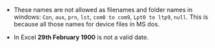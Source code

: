 - These names are not allowed as filenames and folder names in windows: `Con`, `aux`, `prn`, `lst`, `com0 to com9`, `Lpt0 to ltp9`, `null`. This is because all those names for device files in MS dos.

- In Excel **29th February 1900** is not a valid date.
